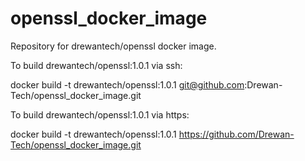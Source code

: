 # openssl_docker_image
Repository for drewantech/openssl docker image.

To build drewantech/openssl:1.0.1 via ssh:

docker build -t drewantech/openssl:1.0.1 git@github.com:Drewan-Tech/openssl_docker_image.git

To build drewantech/openssl:1.0.1 via https:

docker build -t drewantech/openssl:1.0.1 https://github.com/Drewan-Tech/openssl_docker_image.git
